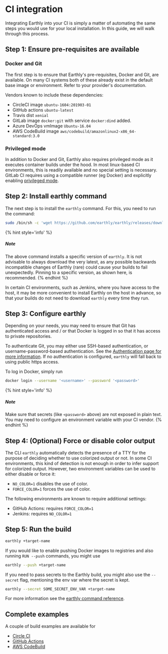 # CI integration

Integrating Earthly into your CI is simply a matter of automating the same steps you would use for your local installation. In this guide, we will walk through this process.

## Step 1: Ensure pre-requisites are available

### Docker and Git

The first step is to ensure that Earthly's pre-requisites, Docker and Git, are available. On many CI systems both of these already exist in the default base image or environment. Refer to your provider's documentation.

Vendors known to include these dependencies:

* CircleCI image `ubuntu-1604:201903-01`
* GitHub actions `ubuntu-latest`
* Travis dist `xenial`
* GitLab image `docker:git` with service `docker:dind` added.
* Azure DevOps vmImage `Ubuntu-16.04`
* AWS CodeBuild image `aws/codebuild/amazonlinux2-x86_64-standard:3.0`

### Privileged mode

In addition to Docker and Git, Earthly also requires privileged mode as it executes container builds under the hood. In most linux-based CI environments, this is readily available and no special setting is necessary. GitLab CI requires using a compatible runner (eg Docker) and explicitly enabling [privileged mode](https://docs.gitlab.com/runner/executors/docker.html#the-privileged-mode).

## Step 2: Install earthly command

The next step is to install the `earthly` command. For this, you need to run the command:

```bash
sudo /bin/sh -c 'wget https://github.com/earthly/earthly/releases/download/v0.5.19/earthly-linux-amd64 -O /usr/local/bin/earthly && chmod +x /usr/local/bin/earthly'
```

{% hint style='info' %}
##### Note

The above command installs a specific version of `earthly`. It is not advisable to always download the very latest, as any possible backwards incompatible changes of Earthly (rare) could cause your builds to fail unexpectedly. Pinning to a specific version, as shown here, is recommended.
{% endhint %}

In certain CI environments, such as Jenkins, where you have access to the host, it may be more convenient to install Earthly on the host in advance, so that your builds do not need to download `earthly` every time they run.

## Step 3: Configure earthly

Depending on your needs, you may need to ensure that Git has authenticated access and / or that Docker is logged in so that it has access to private repositories.

To authenticate Git, you may either use SSH-based authentication, or username-password-based authentication. See the [Authentication page for more information](./guides/auth.md). If no authentication is configured, `earthly` will fall back to using public https access.

To log in Docker, simply run

```bash
docker login --username '<username>' --password '<password>'
```

{% hint style='info' %}
##### Note

Make sure that secrets (like `<password>` above) are not exposed in plain text. You may need to configure an environment variable with your CI vendor.
{% endhint %}

## Step 4: (Optional) Force or disable color output

The CLI `earthly` automatically detects the presence of a TTY for the purpose of deciding whether to use colorized output or not. In some CI environments, this kind of detection is not enough in order to infer support for colorized output. However, two environment variables can be used to either disable or force it:

* `NO_COLOR=1` disables the use of color.
* `FORCE_COLOR=1` forces the use of color.

The following environments are known to require additional settings:

* GitHub Actions: requires `FORCE_COLOR=1`
* Jenkins: requires `NO_COLOR=1`

## Step 5: Run the build

```bash
earthly +target-name
```

If you would like to enable pushing Docker images to registries and also running `RUN --push` commands, you might use

```bash
earthly --push +target-name
```

If you need to pass secrets to the Earthly build, you might also use the `--secret` flag, mentioning the env var where the secret is kept.

```bash
earthly --secret SOME_SECRET_ENV_VAR +target-name
```

For more information see the [earthly command reference](./earthly-command/earthly-command.md).

## Complete examples

A couple of build examples are available for

* [Circle CI](./ci-examples/circle-integration.md)
* [GitHub Actions](./ci-examples/gh-actions-integration.md)
* [AWS CodeBuild](./ci-examples/codebuild-integration.md)
